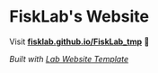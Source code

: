 
# FiskLab's Website

Visit **[fisklab.github.io/FiskLab_tmp](https://fisklab.github.io/FiskLab_tmp)** 🚀

_Built with [Lab Website Template](https://greene-lab.gitbook.io/lab-website-template-docs)_

